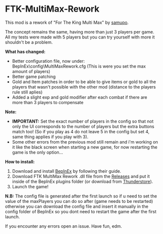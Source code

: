 # FTK-MultiMax-Rework

This mod is a rework of "For The King Multi Max" by [samupo](https://www.nexusmods.com/fortheking/users/121409763).

The concept remains the same, having more than just 3 players per game.
All my tests were made with 5 players but you can try yourself with more it shouldn't be a problem.

**What has changed:**

- Better configuration file, now under: BepInEx\config\MultiMaxRework.cfg (This is were you set the max amount of players)
- Better game patching
- Gold and Item patches in order to be able to give items or gold to all the players that wasn't possible with the other mod (distance to the players rule still aplies)
- Added a slight exp and gold modifier after each combat if there are more than 3 players to compensate

**Note:**

- **IMPORTANT:** Set the exact number of players in the config so that not only the UI corresponds to the number of players but the extra buttons match too! (So if you play as 4 do not leave 5 in the config but set 4, same thing applies if you play with 3).
- Some other errors from the previous mod still remain and i'm working on it like the black screen when starting a new game, for now restarting the game is the only option...

**How to install:**

1. Download and install [BepInEx](https://for-the-king.thunderstore.io/package/BepInEx/BepInExPack_ForTheKing/) by following their guide.
2. Download FTK MultiMax Rework .dll file from the [Releases](https://github.com/justedm/FTK-MultiMax-Rework/releases/tag/v1.0) and put it inside of the BepInEx plugins folder (or download from [Thunderstore](https://for-the-king.thunderstore.io/package/edm/FTKMultiMaxRework/)).
3. Launch the game!

**N.B:** The config file is generated after the first launch so if u need to set the value of the maxPlayers you can do so after (game needs to be restarted) otherwise you can download the config file and insert it manually in the config folder of BepInEx so you dont need to restart the game after the first launch.

If you encounter any errors open an issue.
Have fun, edm.
